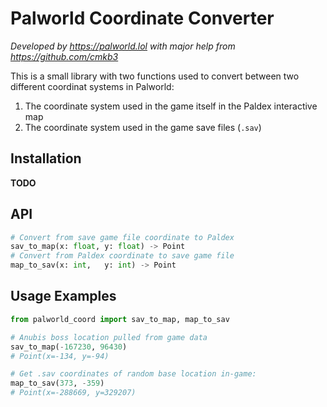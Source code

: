 # Palworld Coordinate Converter

*Developed by https://palworld.lol with major help from  https://github.com/cmkb3*

This is a small library with two functions used to convert between two different coordinat systems in Palworld:

1. The coordinate system used in the game itself in the Paldex interactive map
2. The coordinate system used in the game save files (`.sav`)

## Installation

**TODO**


## API

```python
# Convert from save game file coordinate to Paldex
sav_to_map(x: float, y: float) -> Point
# Convert from Paldex coordinate to save game file
map_to_sav(x: int,   y: int) -> Point
```

## Usage Examples


```python
from palworld_coord import sav_to_map, map_to_sav

# Anubis boss location pulled from game data
sav_to_map(-167230, 96430)
# Point(x=-134, y=-94)

# Get .sav coordinates of random base location in-game:
map_to_sav(373, -359)
# Point(x=-288669, y=329207)
```
